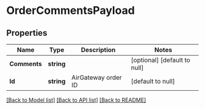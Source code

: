 # OrderCommentsPayload

## Properties
Name | Type | Description | Notes
------------ | ------------- | ------------- | -------------
**Comments** | **string** |  | [optional] [default to null]
**Id** | **string** | AirGateway order ID | [default to null]

[[Back to Model list]](../README.md#documentation-for-models) [[Back to API list]](../README.md#documentation-for-api-endpoints) [[Back to README]](../README.md)


